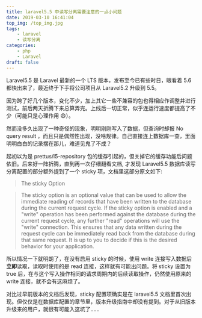 ```yaml
---
title: laravel5.5 中读写分离需要注意的一点小问题
date: 2019-03-10 16:41:04
top_img: /top_img.jpg
tags:
    - laravel
    - 读写分离
categories:
    - php
    - Laravel
draft: false
---
```


Laravel5.5 是 Laravel 最新的一个 LTS 版本，发布至今已有些时日，眼看着 5.6 都快出来了，最近终于下手将公司项目从 Laravel5.2 升级到 5.5。

因为跨了好几个版本，变化不少，加上其它一些不兼容的包也得相应作调整并进行测试，前后两天折腾下来总算弄完。上线后一切正常，似乎连运行速度都提高了不少（可能只是心理作用 :smile:）。

然而没多久出现了一种奇怪的现象，明明刚刚写入了数据，但查询时却报 No query result ，而且只是偶然性出现，没啥规律。自己直接连上数据库一查，里面明明白白的记录摆在那儿，难道见鬼了不成？

起初以为是 prettus/l5-repository 包的缓存引起的，但关掉它的缓存功能后问题依旧。后来好一阵折腾，直到再一次仔细翻看文档, 才发现 Laravel5.5 数据库读写分离配置的部分额外提到了一个 sticky 项，文档里这部分原文如下:

> The sticky Option

> The sticky option is an optional value that can be used to allow the immediate reading of records that have been written to the database during the current request cycle. If the sticky option is enabled and a "write" operation has been performed against the database during the current request cycle, any further "read" operations will use the "write" connection. This ensures that any data written during the request cycle can be immediately read back from the database during that same request. It is up to you to decide if this is the desired behavior for your application.

所以情况一下就明朗了，在没有启用 sticky 的时候，使用 write 连接写入数据后**立即**读取，读取时使用的是 read 连接，这样就有可能出问题。将 sticky 设置为 true 后，在与这个写入操作相同的请求周期内的后续读取操作，仍然使用原来的 write 连接，就不会有这麻烦了。

对比过早前版本的文档后发现，sticky 配置项确实是在 laravel5.5 文档里首次出现。但仅仅是在数据库配置的章节里，版本升级指南中却没有提到。对于从旧版本升级来的用户，就很有可能入这坑了……
